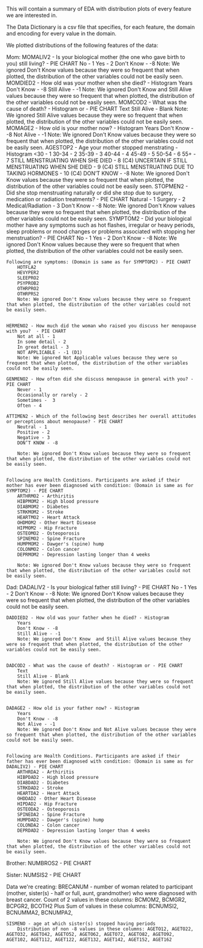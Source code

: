 This will contain a summary of EDA with distribution plots of every feature we are interested in.

The Data Dictionary is a csv file that specifies, for each feature, the domain and encoding for every value in the domain. 

We plotted distributions of the following features of the data:

Mom:
    MOMALIV2 - Is your biological mother (the one who gave birth to you) still living? - PIE CHART
        No - 1
        Yes - 2
        Don't Know - -8
        Note: We ignored Don't Know values because they were so frequent that when plotted, the distribution of the other variables could not be easily seen. 
    MOMDIED2 - How old was your mother when she died? - Histogram
        Years
        Don't Know - -8
        Still Alive - -1
        Note: We ignored Don't Know and Still Alive values because they were so frequent that when plotted, the distribution of the other variables could not be easily seen. 
    MOMCOD2 - What was the cause of death? - Histogram or - PIE CHART
        Text
        Still Alive - Blank
        Note: We ignored Still Alive values because they were so frequent that when plotted, the distribution of the other variables could not be easily seen. 
    MOMAGE2 - How old is your mother now? - Histogram
        Years
        Don't Know - -8
        Not Alive - -1
        Note: We ignored Don't Know values because they were so frequent that when plotted, the distribution of the other variables could not be easily seen. 
    AGESTOP2 - Age your mother stopped menstrating - Histogram
        <30 - 1 
        30-34 - 2 
        35-39 - 3 
        40-44 - 4 
        45-49 - 5 
        50-54 - 6
        55+ - 7 
        STILL MENSTRUATING WHEN SHE DIED - 8 (C4) 
        UNCERTAIN IF STILL MENSTRUATING WHEN SHE DIED - 9 (C4) 
        STILL MENSTRUATING DUE TO TAKING HORMONES - 10 (C4) 
        DON’T KNOW - -8
        Note: We ignored Don't Know values because they were so frequent that when plotted, the distribution of the other variables could not be easily seen. 
    STOPMEN2 - Did she stop menstruating naturally or did she stop due to surgery, medication or radiation treatments? - PIE CHART
        Natural - 1
        Surgery - 2
        Medical/Radiation - 3
        Don't Know - -8
        Note: We ignored Don't Know values because they were so frequent that when plotted, the distribution of the other variables could not be easily seen. 
    SYMPTOM2 - Did your biological mother have any symptoms such as hot flashes, irregular or heavy periods, sleep problems or mood changes or problems associated with stopping her menstruation? - PIE CHART
        No - 1
        Yes - 2
        Don't Know - -8
        Note: We ignored Don't Know values because they were so frequent that when plotted, the distribution of the other variables could not be easily seen. 

    Following are symptoms: (Domain is same as for SYMPTOM2) - PIE CHART
        HOTFLA2
        HEVYPER2	
        SLEEPRO2	
        PSYPROB2	
        OTHRPRO2	
        OTHRPRS2
        Note: We ignored Don't Know values because they were so frequent that when plotted, the distribution of the other variables could not be easily seen. 

    
    HERMENO2 - How much did the woman who raised you discuss her menopause with you?  - PIE CHART
        Not at all - 1
        In some detail - 2
        In great detail - 3
        NOT APPLICABLE - -1 (D1)
        Note: We ignored Not Applicable values because they were so frequent that when plotted, the distribution of the other variables could not be easily seen. 

    GENMENO2 - How often did she discuss menopause in general with you? - PIE CHART
        Never - 1 
        Occasionally or rarely - 2 
        Sometimes -  3 
        Often - 4

    ATTIMEN2 - Which of the following best describes her overall attitudes or perceptions about menopause? - PIE CHART
        Neutral - 1 
        Positive - 2 
        Negative - 3 
        DON’T KNOW - -8
        
        Note: We ignored Don't Know values because they were so frequent that when plotted, the distribution of the other variables could not be easily seen. 


    Following are Health Conditions. Participants are asked if their mother has ever been diagnosed with condition: (Domain is same as for SYMPTOM2) - PIE CHART
        ARTHRMO2 - Arthiritis
        HIBPMOM2 - High blood pressure
        DIABMOM2 - Diabetes
        STRKMOM2 - Stroke
        HEARTMO2 - Heart Attack
        OHDMOM2 - Other Heart Disease
        HIPMOM2 - Hip Fracture
        OSTEOMO2 - Osteoporosis
        SPINEMO2 - Spine Fracture
        HUMPMOM2 - Dawger's (spine) hump
        COLONMO2 - Colon cancer
        DEPRMOM2 - Depression lasting longer than 4 weeks

        Note: We ignored Don't Know values because they were so frequent that when plotted, the distribution of the other variables could not be easily seen. 



Dad: 
    DADALIV2 - Is your biological father still living? - PIE CHART
        No - 1
        Yes - 2
        Don't Know - -8
        Note: We ignored Don't Know values because they were so frequent that when plotted, the distribution of the other variables could not be easily seen. 


    DADDIED2 - How old was your father when he died? - Histogram
        Years
        Don't Know - -8
        Still Alive - -1
        Note: We ignored Don't Know  and Still Alive values because they were so frequent that when plotted, the distribution of the other variables could not be easily seen. 


    DADCOD2 - What was the cause of death? - Histogram or - PIE CHART
        Text
        Still Alive - Blank
        Note: We ignored Still Alive values because they were so frequent that when plotted, the distribution of the other variables could not be easily seen. 


    DADAGE2 - How old is your father now? - Histogram
        Years
        Don't Know - -8
        Not Alive - -1
        Note: We ignored Don't Know and Not Alive values because they were so frequent that when plotted, the distribution of the other variables could not be easily seen. 

    
    Following are Health Conditions. Participants are asked if their father has ever been diagnosed with condition: (Domain is same as for DADALIV2) - PIE CHART
        ARTHRDA2 - Arthiritis
        HIBPDAD2 - High blood pressure
        DIABDAD2 - Diabetes
        STRKDAD2 - Stroke
        HEARTDA2 - Heart Attack
        OHDDAD2 - Other Heart Disease
        HIPDAD2 - Hip Fracture
        OSTEODA2 - Osteoporosis
        SPINEDA2 - Spine Fracture
        HUMPDAD2 - Dawger's (spine) hump
        COLONDA2 - Colon cancer
        DEPRDAD2 - Depression lasting longer than 4 weeks
        
        Note: We ignored Don't Know values because they were so frequent that when plotted, the distribution of the other variables could not be easily seen. 


Brother:
    NUMBROS2  - PIE CHART

Sister:
    NUMSIS2  - PIE CHART

Data we're creating:
    BRECANUM - number of woman related to participant (mother, sister(s) - half or full, aunt, grandmother) who were diagnosed with breast cancer. 
        Count of 2 values in these columns: BCMOM2, BCMGR2, BCPGR2, BCOTH2
        Plus
        Sum of values in these columns: BCNUMSI2, BCNUMMA2, BCNUMPA2, 
    
    SISMENO - age at which sister(s) stopped having periods 
        Distribution of non -8 values in these columns: AGETO12, AGETO22, AGETO32, AGETO42, AGETO52, AGETO62, AGETO72, AGETO82, AGETO92, AGET102, AGET112, AGET122, AGET132, AGET142, AGET152, AGET162
        
